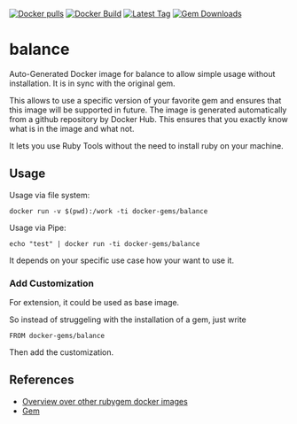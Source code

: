[![Docker pulls](https://img.shields.io/docker/pulls/rubygem/balance.svg)](https://hub.docker.com/r/rubygem/balance/)
[![Docker Build](https://img.shields.io/docker/automated/rubygem/balance.svg)](https://hub.docker.com/r/rubygem/balance/)
[![Latest Tag](https://img.shields.io/github/tag/docker-rubygem/balance.svg)](https://hub.docker.com/r/rubygem/balance/)
[![Gem Downloads](https://img.shields.io/gem/dt/balance.svg)](https://rubygems.org/gems/balance/)
# balance

Auto-Generated Docker image for balance to allow simple usage without installation.
It is in sync with the original gem.

This allows to use a specific version of your favorite gem and ensures that this image will be supported in future.
The image is generated automatically from a github repository by Docker Hub.
This ensures that you exactly know what is in the image and what not.

It lets you use Ruby Tools without the need to install ruby on your machine.

## Usage

Usage via file system:

`docker run -v $(pwd):/work -ti docker-gems/balance`

Usage via Pipe:

`echo "test" | docker run -ti docker-gems/balance`

It depends on your specific use case how your want to use it.

### Add Customization

For extension, it could be used as base image.

So instead of struggeling with the installation of a gem, just write

`FROM docker-gems/balance`

Then add the customization.

## References

 - [Overview over other rubygem docker images](https://github.com/thinkbot/docker-rubygem)
 - [Gem](https://rubygems.org/gems/balance/)
